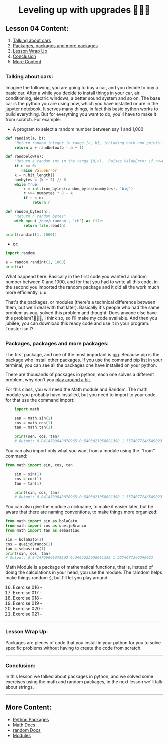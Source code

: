<div align="center">
  
# Leveling up with upgrades 🍄🍄🍄

</div>

## Lesson 04 Content:

1. [Talking about cars](https://github.com/marcoshsq/Python_Crash_Course/blob/main/01_Python_Crash_Course/01_Fundamentals/Lesson_04_Leveling_up_with_upgrades.md#talking-about-cars)
2. [Packages, packages and more packages](https://github.com/marcoshsq/Python_Crash_Course/blob/main/01_Python_Crash_Course/01_Fundamentals/Lesson_04_Leveling_up_with_upgrades.md#packages-packages-and-more-packages)
3. [Lesson Wrap Up](https://github.com/marcoshsq/Python_Crash_Course/blob/main/01_Python_Crash_Course/01_Fundamentals/Lesson_04_Leveling_up_with_upgrades.md#lesson-wrap-up)
4. [Conclusion](https://github.com/marcoshsq/Python_Crash_Course/blob/main/01_Python_Crash_Course/01_Fundamentals/Lesson_04_Leveling_up_with_upgrades.md#conclusion)
5. [More Content](https://github.com/marcoshsq/Python_Crash_Course/blob/main/01_Python_Crash_Course/01_Fundamentals/Lesson_04_Leveling_up_with_upgrades.md#more-content)

##

### Talking about cars:
Imagine the following, you are going to buy a car, and you decide to buy a basic car. After a while you decide to install things in your car, air conditioning, electric windows, a better sound system and so on.
The base car is the python you are using now, which you have installed or are in the jupyter notebook. It serves many things, in fact this basic python works to build everything. But for everything you want to do, you'll have to make it from scratch. For example: 

- A program to select a random number between say 1 and 1,000:

```python
def randint(a, b):
    "Return random integer in range [a, b], including both end points."
    return a + randbelow(b - a + 1)

def randbelow(n):
    "Return a random int in the range [0,n).  Raises ValueError if n<=0."
    if n <= 0:
       raise ValueError
    k = n.bit_length()
    numbytes = (k + 7) // 8
    while True:
        r = int.from_bytes(random_bytes(numbytes), 'big')
        r >>= numbytes * 8 - k
        if r < n:
            return r

def random_bytes(n):
    "Return n random bytes"
    with open('/dev/urandom', 'rb') as file:
        return file.read(n)

print(randint(1, 1000))
```


- or:

```python
import random   

a = random.randint(1, 1000)
print(a)
 ```

What happend here. Basically in the first code you wanted a random number between 0 and 1000, and for that you had to write all this code, in the second you imported the random package and it did all the work much more efficiently. u.u

That's the packages, or modules (there's a technical difference between them, but we'll deal with that later). Basically it's people who had the same problem as you, solved this problem and thought: Does anyone else have this problem?🤔🤔🤔, I think so, so I'll make my code available. And then you jubilee, you can download this ready code and use it in your program. Topster isn't?


##

### Packages, packages and more packages:
The first package, and one of the most important is [pip](https://pypi.org/project/pip/). Because pip is the package who install other packages. If you use the command pip list in your terminal, you can see all the packages one have installed on your python. 

There are thousands of packages in python, each one solves a different problem, why don't you [play around a bit](https://pypi.org/).

For this class, you will need the Math module and Random. The math module you probably have installed, but you need to import to your code, for that use the command import:

```python
    import math 

    sen = math.sin(1)
    cos = math.cos(1)
    tan = math.tan(1)

    print(sen, cos, tan)
    # Output: 0.8414709848078965 0.5403023058681398 1.5574077246549023
 ```   
    
You can also import only what you want from a module using the ''from'' command:

```python
from math import sin, cos, tan 

    sin = sin(1)
    cos = cos(1)
    tan = tan(1)

    print(sin, cos, tan)
    # Output: 0.8414709848078965 0.5403023058681398 1.5574077246549023
```
    
You can also give the module a nickname, to make it easier later, but be aware that there are naming conventions, to make things more organized:

 ```python  
from math import sin as bolaGato 
from math import cos as queijoBranco
from math import tan as sebastiao

sin = bolaGato(1)
cos = queijoBranco(1)
tan = sebastiao(1)
print(sin, cos, tan)
# Output: 0.8414709848078965 0.5403023058681398 1.5574077246549023
```
    
        
Math Module is a package of mathematical functions, that is, instead of doing the calculations in your head, you use the module. The ramdom helps make things random :), but I'll let you play around.

16. Exercise 016 - []()
17. Exercise 017 - []()
18. Exercise 018 - []()
19. Exercise 019 - []()
20. Exercise 020 - []()
21. Exercise 021 - []()


---

### Lesson Wrap Up:

Packages are pieces of code that you install in your python for you to solve specific problems without having to create the code from scratch.

---

### Conclusion:

In this lesson we talked about packages in python, and we solved some exercises using the math and random packages, in the next lesson we'll talk about strings.

---

## More Content:

- [Python Packages](https://pypi.org/)
- [Math Docs](https://docs.python.org/3/library/math.html)
- [random Docs](https://docs.python.org/3/library/random.html)
- [Modules](https://docs.python.org/3/tutorial/modules.html)
